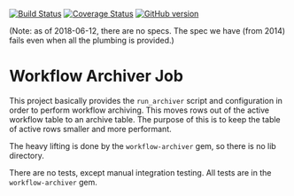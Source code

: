 [![Build Status](https://travis-ci.org/sul-dlss/workflow-archiver-job.svg?branch=master)](https://travis-ci.org/sul-dlss/workflow-archiver-job)
[![Coverage Status](https://coveralls.io/repos/github/sul-dlss/workflow-archiver-job/badge.svg?branch=master)](https://coveralls.io/github/sul-dlss/workflow-archiver-job?branch=master)
[![GitHub version](https://badge.fury.io/gh/sul-dlss%2Fworkflow-archiver-job.svg)](https://badge.fury.io/gh/sul-dlss%2Fworkflow-archiver-job)


(Note: as of 2018-06-12, there are no specs.  The spec we have (from 2014) fails even when all the plumbing is provided.)

# Workflow Archiver Job

This project basically provides the `run_archiver` script and configuration in order to perform
workflow archiving.  This moves rows out of the active workflow table to an archive table. The purpose of this is to keep the table of active rows smaller and more performant.

The heavy lifting is done by the `workflow-archiver` gem, so there is no lib directory.

There are no tests, except manual integration testing. All tests are in the `workflow-archiver` gem.
